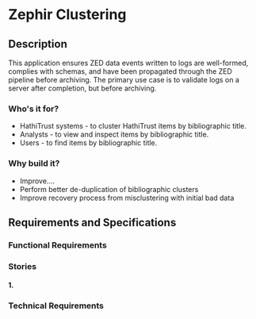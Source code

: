 

# Zephir Clustering

## Description
This application ensures ZED data events written to logs are well-formed, complies with schemas, and have been propagated through the ZED pipeline before archiving. The primary use case is to validate logs on a server after completion, but before archiving.

### Who's it for?
* HathiTrust systems - to cluster HathiTrust items by bibliographic title.
* Analysts - to view and inspect items by bibliographic title.
* Users - to find items by bibliographic title.

### Why build it?
* Improve....
* Perform better de-duplication of bibliographic clusters
* Improve recovery process from misclustering with initial bad data

## Requirements and Specifications

### Functional Requirements


### Stories

#### 1.

### Technical Requirements
